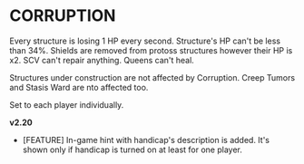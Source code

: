 # CORRUPTION

Every structure is losing 1 HP every second. Structure's HP can't be less than 34%. Shields are removed from protoss structures however their HP is x2. SCV can't repair anything. Queens can't heal.

Structures under construction are not affected by Corruption. Creep Tumors and Stasis Ward are nto affected too.

Set to each player individually.

**v2.20**

* [FEATURE] In-game hint with handicap's description is added. It's shown only if handicap is turned on at least for one player.
